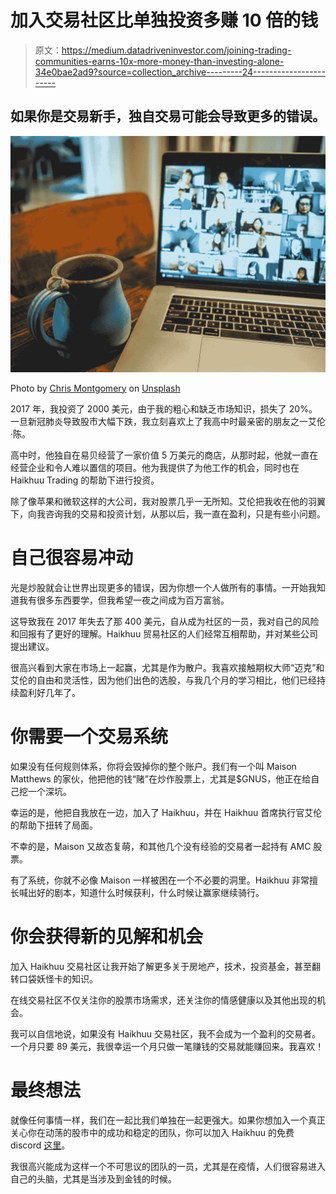 # 加入交易社区比单独投资多赚 10 倍的钱

> 原文：<https://medium.datadriveninvestor.com/joining-trading-communities-earns-10x-more-money-than-investing-alone-34e0bae2ad9?source=collection_archive---------24----------------------->

## 如果你是交易新手，独自交易可能会导致更多的错误。

![](img/6d046d3ac115ff342376b54b0d53560b.png)

Photo by [Chris Montgomery](https://unsplash.com/@cwmonty?utm_source=unsplash&utm_medium=referral&utm_content=creditCopyText) on [Unsplash](https://unsplash.com/s/photos/online-community?utm_source=unsplash&utm_medium=referral&utm_content=creditCopyText)

2017 年，我投资了 2000 美元，由于我的粗心和缺乏市场知识，损失了 20%。一旦新冠肺炎导致股市大幅下跌，我立刻喜欢上了我高中时最亲密的朋友之一艾伦·陈。

高中时，他独自在易贝经营了一家价值 5 万美元的商店，从那时起，他就一直在经营企业和令人难以置信的项目。他为我提供了为他工作的机会，同时也在 Haikhuu Trading 的帮助下进行投资。

除了像苹果和微软这样的大公司，我对股票几乎一无所知。艾伦把我收在他的羽翼下，向我咨询我的交易和投资计划，从那以后，我一直在盈利，只是有些小问题。

# 自己很容易冲动

光是炒股就会让世界出现更多的错误，因为你想一个人做所有的事情。一开始我知道我有很多东西要学，但我希望一夜之间成为百万富翁。

这导致我在 2017 年失去了那 400 美元，自从成为社区的一员，我对自己的风险和回报有了更好的理解。Haikhuu 贸易社区的人们经常互相帮助，并对某些公司提出建议。

很高兴看到大家在市场上一起赢，尤其是作为散户。我喜欢接触期权大师“迈克”和艾伦的自由和灵活性，因为他们出色的选股，与我几个月的学习相比，他们已经持续盈利好几年了。

# 你需要一个交易系统

如果没有任何规则体系，你将会毁掉你的整个账户。我们有一个叫 Maison Matthews 的家伙，他把他的钱“赌”在炒作股票上，尤其是$GNUS，他正在给自己挖一个深坑。

幸运的是，他把自我放在一边，加入了 Haikhuu，并在 Haikhuu 首席执行官艾伦的帮助下扭转了局面。

不幸的是，Maison 又故态复萌，和其他几个没有经验的交易者一起持有 AMC 股票。

有了系统，你就不必像 Maison 一样被困在一个不必要的洞里。Haikhuu 非常擅长喊出好的剧本，知道什么时候获利，什么时候让赢家继续骑行。

# 你会获得新的见解和机会

加入 Haikhuu 交易社区让我开始了解更多关于房地产，技术，投资基金，甚至翻转口袋妖怪卡的知识。

在线交易社区不仅关注你的股票市场需求，还关注你的情感健康以及其他出现的机会。

我可以自信地说，如果没有 Haikhuu 交易社区，我不会成为一个盈利的交易者。一个月只要 89 美元，我很幸运一个月只做一笔赚钱的交易就能赚回来。我喜欢！

# 最终想法

就像任何事情一样，我们在一起比我们单独在一起更强大。如果你想加入一个真正关心你在动荡的股市中的成功和稳定的团队，你可以加入 Haikhuu 的免费 discord [这里](https://discord.gg/nxAzrTNk)。

我很高兴能成为这样一个不可思议的团队的一员，尤其是在疫情，人们很容易进入自己的头脑，尤其是当涉及到金钱的时候。
